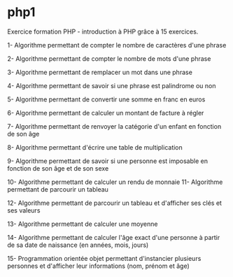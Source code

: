 # php1
Exercice formation PHP - introduction à PHP grâce à 15 exercices.

1- Algorithme permettant de compter le nombre de caractères d'une phrase

2- Algorithme permettant de compter le nombre de mots d'une phrase

3- Algorithme permettant de remplacer un mot dans une phrase

4- Algorithme permettant de savoir si une phrase est palindrome ou non

5- Algorithme permettant de convertir une somme en franc en euros

6- Algorithme permettant de calculer un montant de facture à régler

7- Algorithme permettant de renvoyer la catégorie d'un enfant en fonction de son âge

8- Algorithme permettant d'écrire une table de multiplication

9- Algorithme permettant de savoir si une personne est imposable en fonction de son âge et de son sexe

10- Algorithme permettant de calculer un rendu de monnaie
11- Algorithme permettant de parcourir un tableau

12- Algorithme permettant de parcourir un tableau et d'afficher ses clés et ses valeurs

13- Algorithme permettant de calculer une moyenne

14- Algorithme permettant de calculer l'âge exact d'une personne à partir de sa date de naissance (en années, mois, jours)

15- Programmation orientée objet permettant d'instancier plusieurs personnes et d'afficher leur informations (nom, prénom et âge)



